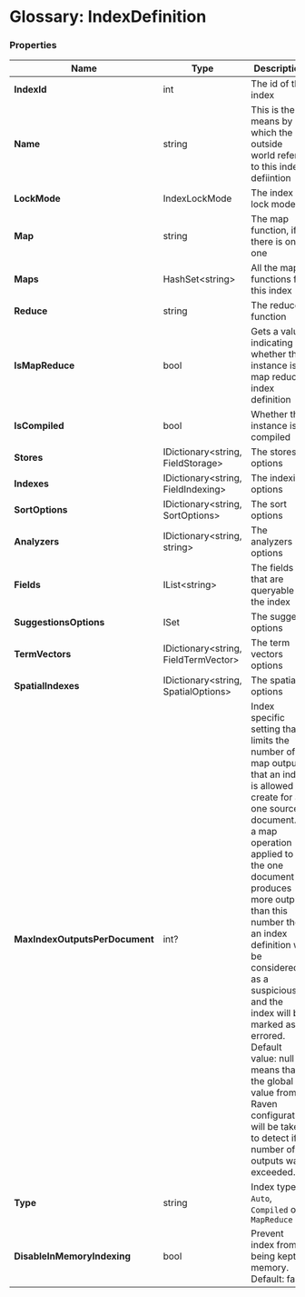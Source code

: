 # Glossary: IndexDefinition

### Properties

| Name | Type | Description |
| ------------- | ------------- | ----- |
| **IndexId** | int | The id of this index |
| **Name** | string | This is the means by which the outside world refers to this index defiintion |
| **LockMode** | IndexLockMode |  The index lock mode |
| **Map** | string | The map function, if there is only one |
| **Maps** | HashSet&lt;string&gt; | All the map functions for this index |
| **Reduce** | string | The reduce function |
| **IsMapReduce** | bool | Gets a value indicating whether this instance is map reduce index definition |
| **IsCompiled** | bool | Whether this instance is compiled |
| **Stores** |  IDictionary&lt;string, FieldStorage&gt; | The stores options |
| **Indexes** | IDictionary&lt;string, FieldIndexing&gt; | The indexing options |
| **SortOptions** | IDictionary&lt;string, SortOptions&gt; | The sort options |
| **Analyzers** | IDictionary&lt;string, string&gt; | The analyzers options |
| **Fields** | IList&lt;string&gt; | The fields that are queryable in the index |
| **SuggestionsOptions** | ISet<string> | The suggest options |
| **TermVectors** | IDictionary&lt;string, FieldTermVector&gt; | The term vectors options |
| **SpatialIndexes** | IDictionary&lt;string, SpatialOptions&gt; | The spatial options  |
| **MaxIndexOutputsPerDocument** | int? | Index specific setting that limits the number of map outputs that an index is allowed to create for a one source document. If a map operation applied to the one document produces more outputs than this number then an index definition will be considered as a suspicious and the index will be marked as errored. Default value: null means that the global value from Raven configuration will be taken to detect if number of outputs was exceeded. |
| **Type** | string | Index type: `Auto`, `Compiled` or `MapReduce` |
| **DisableInMemoryIndexing** | bool | Prevent index from being kept in memory. Default: false |


